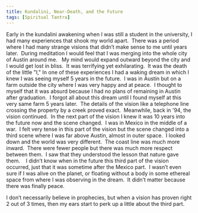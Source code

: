 ```yaml
---
title: Kundalini, Near-Death, and the Future 
tags: [Spiritual Tantra]
---
```

Early in the kundalini awakening when I was still a student in the university, I had many experiences that shook my world apart.  There was a period where I had many strange visions that didn’t make sense to me until years later.  During meditation I would feel that I was merging into the whole city of Austin around me.   My mind would expand outward beyond the city and I would get lost in bliss.  It was terrifying yet exhilarating.  It was the death of the little "I," In one of these experiences I had a waking dream in which I knew I was seeing myself 5 years in the future.  I was in Austin but on a farm outside the city where I was very happy and at peace.  I thought to myself that it was absurd because I had no plans of remaining in Austin after graduation.  I forgot all about this dream until I found myself at this very same farm 5 years later.  The details of the vision like a telephone line crossing the property by a creek proved exact.  Meanwhile, back in '94, the vision continued.  In the next part of the vision I knew it was 10 years into the future now and the scene changed.  I was in Mexico in the middle of a war.  I felt very tense in this part of the vision but the scene changed into a third scene where I was far above Austin, almost in outer space.  I looked down and the world was very different.  The coast line was much more inward.  There were fewer people but there was much more respect between them.  I saw that they understood the lesson that nature gave them.    I didn’t know when in the future this third part of the vision occurred, just that it was sometime after the Mexico part.  I wasn’t even sure if I was alive on the planet, or floating without a body in some ethereal space from where I was observing in the dream.  It didn’t matter because there was finally peace.

I don’t necessarily believe in prophecies, but when a vision has proven right 2 out of 3 times, then my ears start to perk up a little about the third part.

&nbsp;

&nbsp;
